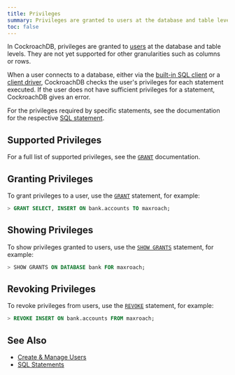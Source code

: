 ```yaml
---
title: Privileges
summary: Privileges are granted to users at the database and table levels. They are not yet supported for other granularities such as columns or rows.
toc: false
---
```


In CockroachDB, privileges are granted to [users](create-and-manage-users.html) at the database and table levels. They are not yet supported for other granularities such as columns or rows.

When a user connects to a database, either via the [built-in SQL client](use-the-built-in-sql-client.html) or a [client driver](install-client-drivers.html), CockroachDB checks the user's privileges for each statement executed. If the user does not have sufficient privileges for a statement, CockroachDB gives an error.

For the privileges required by specific statements, see the documentation for the respective [SQL statement](sql-statements.html).

<div id="toc"></div>

## Supported Privileges

For a full list of supported privileges, see the [`GRANT`](grant.html) documentation.

## Granting Privileges

To grant privileges to a user, use the [`GRANT`](grant.html) statement, for example: 

~~~ sql
> GRANT SELECT, INSERT ON bank.accounts TO maxroach;
~~~

## Showing Privileges

To show privileges granted to users, use the [`SHOW GRANTS`](show-grants.html) statement, for example:

~~~ sql
> SHOW GRANTS ON DATABASE bank FOR maxroach;
~~~

## Revoking Privileges

To revoke privileges from users, use the [`REVOKE`](revoke.html) statement, for example:

~~~ sql
> REVOKE INSERT ON bank.accounts FROM maxroach;
~~~

## See Also

- [Create & Manage Users](create-and-manage-users.html)
- [SQL Statements](sql-statements.html)